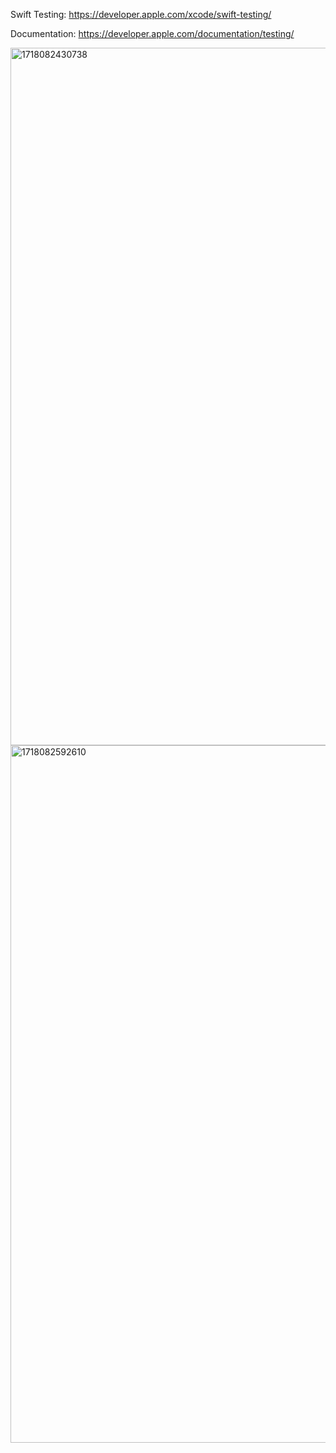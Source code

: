 Swift Testing: https://developer.apple.com/xcode/swift-testing/

Documentation: https://developer.apple.com/documentation/testing/

<img width="1116" alt="1718082430738" src="https://github.com/serkannkara/SwiftTesting/assets/83357398/b4366428-9c71-454f-ab24-cb27f980759c">

<img width="1116" alt="1718082592610" src="https://github.com/serkannkara/SwiftTesting/assets/83357398/67168c99-e8be-487c-ac9a-0d10bfab4949">
